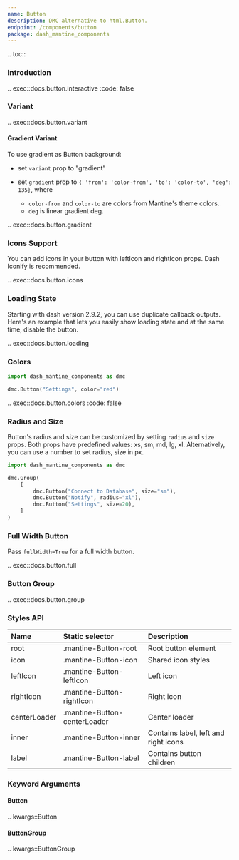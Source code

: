 ```yaml
---
name: Button
description: DMC alternative to html.Button.
endpoint: /components/button
package: dash_mantine_components
---
```


.. toc::

### Introduction

.. exec::docs.button.interactive
    :code: false

### Variant

.. exec::docs.button.variant

#### Gradient Variant

To use gradient as Button background:

* set `variant` prop to "gradient"
* set `gradient` prop to `{ 'from': 'color-from', 'to': 'color-to', 'deg': 135}`, where

  * `color-from` and `color-to` are colors from Mantine's theme colors.
  * `deg` is linear gradient deg.

.. exec::docs.button.gradient

### Icons Support

You can add icons in your button with leftIcon and rightIcon props. Dash Iconify is recommended.

.. exec::docs.button.icons

### Loading State

Starting with dash version 2.9.2, you can use duplicate callback outputs. Here's an example that lets you easily show
loading state and at the same time, disable the button.

.. exec::docs.button.loading

### Colors

```python
import dash_mantine_components as dmc

dmc.Button("Settings", color="red")
```

.. exec::docs.button.colors
    :code: false

### Radius and Size

Button's radius and size can be customized by setting `radius` and `size` props. Both props have predefined values:
xs, sm, md, lg, xl. Alternatively, you can use a number to set radius, size in px.

```python
import dash_mantine_components as dmc

dmc.Group(
    [
        dmc.Button("Connect to Database", size="sm"),
        dmc.Button("Notify", radius="xl"),
        dmc.Button("Settings", size=20),
    ]
)
```

### Full Width Button

Pass `fullWidth=True` for a full width button.

.. exec::docs.button.full

### Button Group

.. exec::docs.button.group

### Styles API

| Name         | Static selector              | Description                          |
|:-------------|:-----------------------------|:-------------------------------------|
| root         | .mantine-Button-root         | Root button element                  |
| icon         | .mantine-Button-icon         | Shared icon styles                   |
| leftIcon     | .mantine-Button-leftIcon     | Left icon                            |
| rightIcon    | .mantine-Button-rightIcon    | Right icon                           |
| centerLoader | .mantine-Button-centerLoader | Center loader                        |
| inner        | .mantine-Button-inner        | Contains label, left and right icons |
| label        | .mantine-Button-label        | Contains button children             |

### Keyword Arguments

#### Button

.. kwargs::Button

#### ButtonGroup

.. kwargs::ButtonGroup
